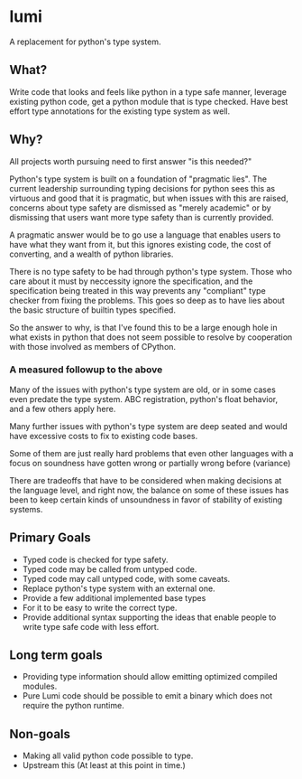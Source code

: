 # lumi
A replacement for python's type system.

## What?

Write code that looks and feels like python in a type safe manner,
leverage existing python code, get a python module that is type checked.
Have best effort type annotations for the existing type system as well.


## Why?

All projects worth pursuing need to first answer "is this needed?"

Python's type system is built on a foundation of "pragmatic lies".
The current leadership surrounding typing decisions for python sees this as
virtuous and good that it is pragmatic, but when issues with this are raised,
concerns about type safety are dismissed as "merely academic" or by dismissing
that users want more type safety than is currently provided.

A pragmatic answer would be to go use a language that enables users to have
what they want from it, but this ignores existing code, the cost of converting,
and a wealth of python libraries.

There is no type safety to be had through python's type system.
Those who care about it must by neccessity ignore the specification,
and the specification being treated in this way prevents any
"compliant" type checker from fixing the problems. This goes so deep as to have
lies about the basic structure of builtin types specified.

So the answer to why, is that I've found this to be a large enough hole in
what exists in python that does not seem possible to resolve by
cooperation with those involved as members of CPython.


### A measured followup to the above

Many of the issues with python's type system are old, or in some cases even
predate the type system. ABC registration, python's float behavior,
and a few others apply here.

Many further issues with python's type system are deep seated and would have
excessive costs to fix to existing code bases.

Some of them are just really hard problems that even other languages with a
focus on soundness have gotten wrong or partially wrong before (variance)

There are tradeoffs that have to be considered when making decisions at the
language level, and right now, the balance on some of these issues has been
to keep certain kinds of unsoundness in favor of stability of existing systems.


## Primary Goals

- Typed code is checked for type safety.
- Typed code may be called from untyped code.
- Typed code may call untyped code, with some caveats.
- Replace python's type system with an external one.
- Provide a few additional implemented base types
- For it to be easy to write the correct type.
- Provide additional syntax supporting the ideas that enable people to write type safe code with less effort.

## Long term goals

- Providing type information should allow emitting optimized compiled modules.
- Pure Lumi code should be possible to emit a binary which does not require the python runtime.

## Non-goals

- Making all valid python code possible to type.
- Upstream this (At least at this point in time.)
